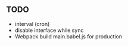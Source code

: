 

## TODO

- interval (cron)
- disable interface while sync
- Webpack build main.babel.js for production